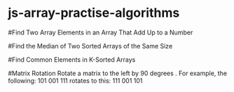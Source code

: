 # js-array-practise-algorithms

#Find	Two	Array	Elements	in	an	Array	That	Add	Up	to	a	Number

#Find	the	Median	of	Two	Sorted	Arrays	of	the	Same	Size

#Find	Common	Elements	in	K-Sorted	Arrays

#Matrix	Rotation
Rotate	a	matrix	to	the	left	by	90	degrees	.
For	example,	the	following:
101
001
111
rotates	to	this:
111
001
101
